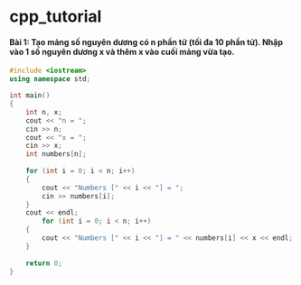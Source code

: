# cpp_tutorial
#### Bài 1: Tạo mảng số nguyên dương có n phần tử (tối đa 10 phần tử). Nhập vào 1 số nguyên dương x và thêm x vào cuối mảng vừa tạo.
````c++
#include <iostream>
using namespace std;

int main()
{
	int n, x;
	cout << "n = ";
	cin >> n;
	cout << "x = ";
	cin >> x;
	int numbers[n];
	
	for (int i = 0; i < n; i++)
	{
		cout << "Numbers [" << i << "] = ";
		cin >> numbers[i]; 
	}
	cout << endl;
		for (int i = 0; i < n; i++)
	{
		cout << "Numbers [" << i << "] = " << numbers[i] << x << endl;
	}
	
	return 0;
}
````
